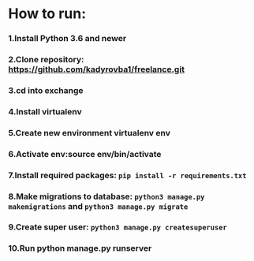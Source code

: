 # How to run:
### 1.Install Python 3.6 and newer
### 2.Clone repository: https://github.com/kadyrovba1/freelance.git
### 3.cd into exchange
### 4.Install virtualenv

### 5.Create new environment virtualenv env

### 6.Activate env:source env/bin/activate

### 7.Install required packages: `pip install -r requirements.txt`

### 8.Make migrations to database: `python3 manage.py makemigrations` and `python3 manage.py migrate`

### 9.Create super user: `python3 manage.py createsuperuser`

### 10.Run python manage.py runserver
